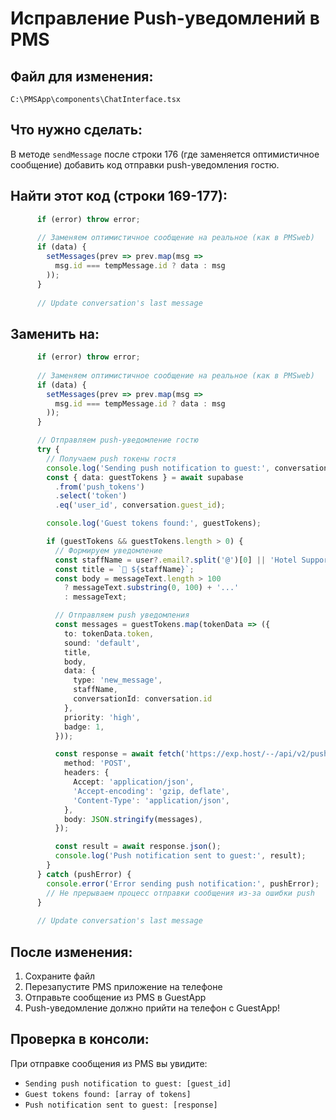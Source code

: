 # Исправление Push-уведомлений в PMS

## Файл для изменения:
`C:\PMSApp\components\ChatInterface.tsx`

## Что нужно сделать:
В методе `sendMessage` после строки 176 (где заменяется оптимистичное сообщение) добавить код отправки push-уведомления гостю.

## Найти этот код (строки 169-177):
```typescript
      if (error) throw error;
      
      // Заменяем оптимистичное сообщение на реальное (как в PMSweb)
      if (data) {
        setMessages(prev => prev.map(msg => 
          msg.id === tempMessage.id ? data : msg
        ));
      }
      
      // Update conversation's last message
```

## Заменить на:
```typescript
      if (error) throw error;
      
      // Заменяем оптимистичное сообщение на реальное (как в PMSweb)
      if (data) {
        setMessages(prev => prev.map(msg => 
          msg.id === tempMessage.id ? data : msg
        ));
      }

      // Отправляем push-уведомление гостю
      try {
        // Получаем push токены гостя
        console.log('Sending push notification to guest:', conversation.guest_id);
        const { data: guestTokens } = await supabase
          .from('push_tokens')
          .select('token')
          .eq('user_id', conversation.guest_id);

        console.log('Guest tokens found:', guestTokens);

        if (guestTokens && guestTokens.length > 0) {
          // Формируем уведомление
          const staffName = user?.email?.split('@')[0] || 'Hotel Support';
          const title = `💬 ${staffName}`;
          const body = messageText.length > 100 
            ? messageText.substring(0, 100) + '...' 
            : messageText;

          // Отправляем push уведомления
          const messages = guestTokens.map(tokenData => ({
            to: tokenData.token,
            sound: 'default',
            title,
            body,
            data: {
              type: 'new_message',
              staffName,
              conversationId: conversation.id
            },
            priority: 'high',
            badge: 1,
          }));

          const response = await fetch('https://exp.host/--/api/v2/push/send', {
            method: 'POST',
            headers: {
              Accept: 'application/json',
              'Accept-encoding': 'gzip, deflate',
              'Content-Type': 'application/json',
            },
            body: JSON.stringify(messages),
          });

          const result = await response.json();
          console.log('Push notification sent to guest:', result);
        }
      } catch (pushError) {
        console.error('Error sending push notification:', pushError);
        // Не прерываем процесс отправки сообщения из-за ошибки push
      }
      
      // Update conversation's last message
```

## После изменения:
1. Сохраните файл
2. Перезапустите PMS приложение на телефоне
3. Отправьте сообщение из PMS в GuestApp
4. Push-уведомление должно прийти на телефон с GuestApp!

## Проверка в консоли:
При отправке сообщения из PMS вы увидите:
- `Sending push notification to guest: [guest_id]`
- `Guest tokens found: [array of tokens]`
- `Push notification sent to guest: [response]`